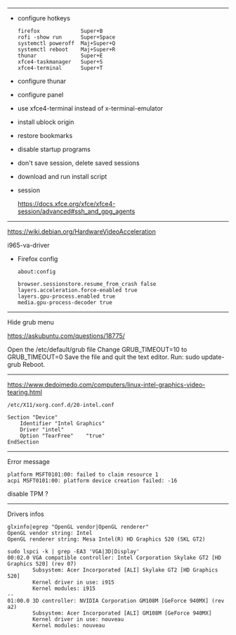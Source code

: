 
-------------------------------------------------------------------------------

- configure hotkeys

	```
	firefox				Super+B
	rofi -show run		Super+Space
	systemctl poweroff	Maj+Super+Q
	systemctl reboot	Maj+Super+R
	thunar				Super+E
	xfce4-taskmanager	Super+S
	xfce4-terminal		Super+T	
	```

- configure thunar
- configure panel
- use xfce4-terminal instead of x-terminal-emulator
- install ublock origin
- restore bookmarks
- disable startup programs
- don't save session, delete saved sessions
- download and run install script

- session
	
	https://docs.xfce.org/xfce/xfce4-session/advanced#ssh_and_gpg_agents  

-------------------------------------------------------------------------------

https://wiki.debian.org/HardwareVideoAcceleration  

i965-va-driver

- Firefox config

	`about:config`

	```
	browser.sessionstore.resume_from_crash false
	layers.acceleration.force-enabled true
	layers.gpu-process.enabled true
	media.gpu-process-decoder true
	```

-------------------------------------------------------------------------------

Hide grub menu

https://askubuntu.com/questions/18775/

Open the /etc/default/grub file
Change GRUB_TIMEOUT=10 to GRUB_TIMEOUT=0
Save the file and quit the text editor.
Run: sudo update-grub
Reboot.

-------------------------------------------------------------------------------

https://www.dedoimedo.com/computers/linux-intel-graphics-video-tearing.html

`/etc/X11/xorg.conf.d/20-intel.conf`

```
Section "Device"
    Identifier "Intel Graphics"
    Driver "intel"
    Option "TearFree"    "true"
EndSection
```

-------------------------------------------------------------------------------

Error message

```
platform MSFT0101:00: failed to claim resource 1
acpi MSFT0101:00: platform device creation failed: -16
```

disable TPM ?

-------------------------------------------------------------------------------

Drivers infos

```
glxinfo|egrep "OpenGL vendor|OpenGL renderer"
OpenGL vendor string: Intel
OpenGL renderer string: Mesa Intel(R) HD Graphics 520 (SKL GT2)
```

```
sudo lspci -k | grep -EA3 'VGA|3D|Display'
00:02.0 VGA compatible controller: Intel Corporation Skylake GT2 [HD Graphics 520] (rev 07)
        Subsystem: Acer Incorporated [ALI] Skylake GT2 [HD Graphics 520]
        Kernel driver in use: i915
        Kernel modules: i915
--
01:00.0 3D controller: NVIDIA Corporation GM108M [GeForce 940MX] (rev a2)
        Subsystem: Acer Incorporated [ALI] GM108M [GeForce 940MX]
        Kernel driver in use: nouveau
        Kernel modules: nouveau
```


